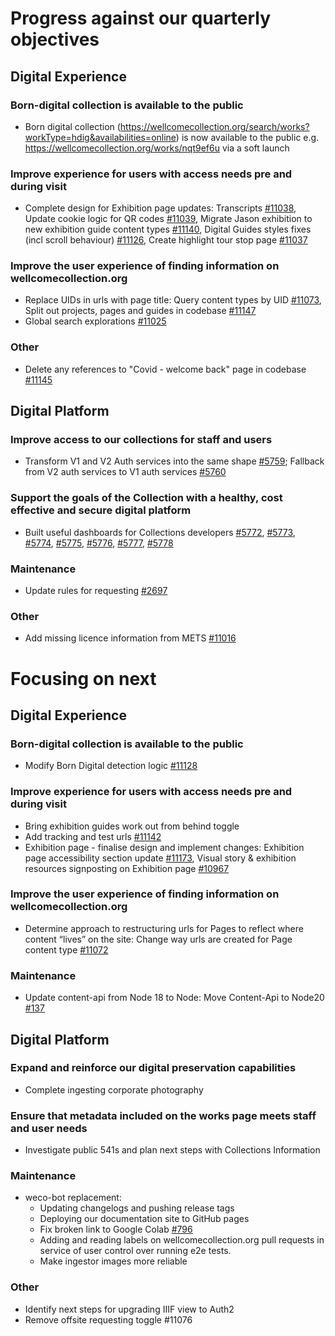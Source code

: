 # Progress against our quarterly objectives
## Digital Experience
### Born-digital collection is available to the public
- Born digital collection (https://wellcomecollection.org/search/works?workType=hdig&availabilities=online) is now available to the public e.g. https://wellcomecollection.org/works/nqt9ef6u via a soft launch

### Improve experience for users with access needs pre and during visit
- Complete design for Exhibition page updates: Transcripts [#11038](https://github.com/wellcomecollection/wellcomecollection.org/issues/11038), Update cookie logic for QR codes [#11039](https://github.com/wellcomecollection/wellcomecollection.org/issues/11039), Migrate Jason exhibition to new exhibition guide content types [#11140](https://github.com/wellcomecollection/wellcomecollection.org/issues/11140), Digital Guides styles fixes (incl scroll behaviour) [#11126](https://github.com/wellcomecollection/wellcomecollection.org/issues/11126), Create highlight tour stop page [#11037](https://github.com/wellcomecollection/wellcomecollection.org/issues/11037)

### Improve the user experience of finding information on wellcomecollection.org
- Replace UIDs in urls with page title: Query content types by UID [#11073](https://github.com/wellcomecollection/wellcomecollection.org/issues/11073), Split out projects, pages and guides in codebase [#11147](https://github.com/wellcomecollection/wellcomecollection.org/issues/11147)
- Global search explorations [#11025](https://github.com/wellcomecollection/wellcomecollection.org/issues/11025)


### Other
- Delete any references to "Covid - welcome back" page in codebase [#11145](https://github.com/wellcomecollection/wellcomecollection.org/issues/11145)

## Digital Platform
### Improve access to our collections for staff and users
- Transform V1 and V2 Auth services into the same shape [#5759](https://github.com/wellcomecollection/platform/issues/5759); Fallback from V2 auth services to V1 auth services [#5760](https://github.com/wellcomecollection/platform/issues/5760)

### Support the goals of the Collection with a healthy, cost effective and secure digital platform
- Built useful dashboards for Collections developers [#5772](https://github.com/wellcomecollection/platform/issues/5772), [#5773](https://github.com/wellcomecollection/platform/issues/5773), [#5774](https://github.com/wellcomecollection/platform/issues/5774), [#5775](https://github.com/wellcomecollection/platform/issues/5775), [#5776](https://github.com/wellcomecollection/platform/issues/5776), [#5777](https://github.com/wellcomecollection/platform/issues/5777), [#5778](https://github.com/wellcomecollection/platform/issues/5778)

### Maintenance
- Update rules for requesting [#2697](https://github.com/wellcomecollection/catalogue-pipeline/issues/2697)

### Other
-	Add missing licence information from METS [#11016](https://github.com/wellcomecollection/wellcomecollection.org/issues/11016)


# Focusing on next
## Digital Experience
### Born-digital collection is available to the public
- Modify Born Digital detection logic [#11128](https://github.com/wellcomecollection/wellcomecollection.org/issues/11128)

### Improve experience for users with access needs pre and during visit
- Bring exhibition guides work out from behind toggle
- Add tracking and test urls [#11142](https://github.com/wellcomecollection/wellcomecollection.org/issues/11142)
- Exhibition page - finalise design and implement changes: Exhibition page accessibility section update [#11173](https://github.com/wellcomecollection/wellcomecollection.org/issues/11173), Visual story & exhibition resources signposting on Exhibition page [#10967](https://github.com/wellcomecollection/wellcomecollection.org/issues/10967)

### Improve the user experience of finding information on wellcomecollection.org
- Determine approach to restructuring urls for Pages to reflect where content “lives” on the site: Change way urls are created for Page content type [#11072](https://github.com/wellcomecollection/wellcomecollection.org/issues/11072)

### Maintenance
- Update content-api from Node 18 to Node: Move Content-Api to Node20 [#137](https://github.com/wellcomecollection/content-api/issues/137)


## Digital Platform
### Expand and reinforce our digital preservation capabilities
- Complete ingesting corporate photography

### Ensure that metadata included on the works page meets staff and user needs
-	Investigate public 541s and plan next steps with Collections Information

### Maintenance
- weco-bot replacement:
    - Updating changelogs and pushing release tags
    - Deploying our documentation site to GitHub pages
    - Fix broken link to Google Colab [#796](https://github.com/wellcomecollection/catalogue-api/issues/796)
    - Adding and reading labels on wellcomecollection.org pull requests in service of user control over running e2e tests.
    - Make ingestor images more reliable


### Other
- Identify next steps for upgrading IIIF view to Auth2
- Remove offsite requesting toggle #11076
